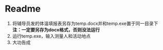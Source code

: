 # Readme
1. 将辅导员发的体温填报表另存为temp.docx并和temp.exe置于同一目录下**注：一定要另存为docx格式，否则没法运行**
2. 运行temp.exe，输入测量人和活动地点
3. 大功告成
